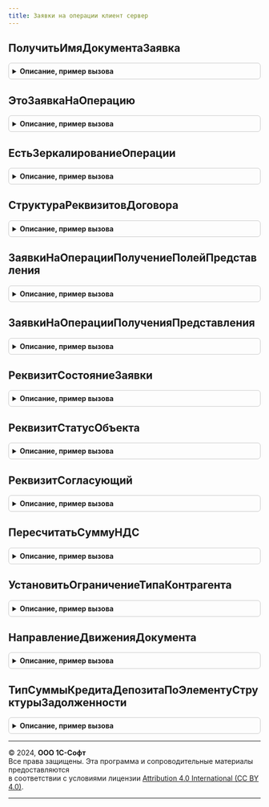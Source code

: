 ```yaml
---
title: Заявки на операции клиент сервер
---
```



## ПолучитьИмяДокументаЗаявка
<details style="margin: 1em 0; padding: 0.5em; border: 1px solid #ccc; border-radius: 6px;">

<summary style="font-weight: bold; cursor: pointer;">Описание, пример вызова</summary>

```bsl

Функция ПолучитьИмяДокументаЗаявка(ВидБюджета, ПриходРасход) Экспорт
```

Пример вызова
```bsl
Результат = ЗаявкиНаОперацииКлиентСервер.ПолучитьИмяДокументаЗаявка(ВидБюджета, ПриходРасход) 
```
</details>

## ЭтоЗаявкаНаОперацию
<details style="margin: 1em 0; padding: 0.5em; border: 1px solid #ccc; border-radius: 6px;">

<summary style="font-weight: bold; cursor: pointer;">Описание, пример вызова</summary>

```bsl

Функция ЭтоЗаявкаНаОперацию(Знач ОбъектИлиТип) Экспорт
```

Пример вызова
```bsl
Результат = ЗаявкиНаОперацииКлиентСервер.ЭтоЗаявкаНаОперацию(ОбъектИлиТип) 
```
</details>

## ЕстьЗеркалированиеОперации
<details style="margin: 1em 0; padding: 0.5em; border: 1px solid #ccc; border-radius: 6px;">

<summary style="font-weight: bold; cursor: pointer;">Описание, пример вызова</summary>

```bsl

Функция ЕстьЗеркалированиеОперации(Объект) Экспорт
```

Пример вызова
```bsl
Результат = ЗаявкиНаОперацииКлиентСервер.ЕстьЗеркалированиеОперации(Объект) 
```
</details>

## СтруктураРеквизитовДоговора
<details style="margin: 1em 0; padding: 0.5em; border: 1px solid #ccc; border-radius: 6px;">

<summary style="font-weight: bold; cursor: pointer;">Описание, пример вызова</summary>

```bsl

// Функция возвращает унифицировнную структуру реквизитов договора
Функция СтруктураРеквизитовДоговора() экспорт Экспорт
```

Пример вызова
```bsl
Результат = ЗаявкиНаОперацииКлиентСервер.СтруктураРеквизитовДоговора() экспорт);
```
</details>

## ЗаявкиНаОперацииПолучениеПолейПредставления
<details style="margin: 1em 0; padding: 0.5em; border: 1px solid #ccc; border-radius: 6px;">

<summary style="font-weight: bold; cursor: pointer;">Описание, пример вызова</summary>

```bsl

Процедура ЗаявкиНаОперацииПолучениеПолейПредставления(Источник, Поля, СтандартнаяОбработка) Экспорт
```

Пример вызова
```bsl
ЗаявкиНаОперацииКлиентСервер.ЗаявкиНаОперацииПолучениеПолейПредставления(Источник, Поля, СтандартнаяОбработка) 
```
</details>

## ЗаявкиНаОперацииПолученияПредставления
<details style="margin: 1em 0; padding: 0.5em; border: 1px solid #ccc; border-radius: 6px;">

<summary style="font-weight: bold; cursor: pointer;">Описание, пример вызова</summary>

```bsl

Процедура ЗаявкиНаОперацииПолученияПредставления(Источник, Данные, Представление, СтандартнаяОбработка) Экспорт
```

Пример вызова
```bsl
ЗаявкиНаОперацииКлиентСервер.ЗаявкиНаОперацииПолученияПредставления(Источник, Данные, Представление, СтандартнаяОбработка) 
```
</details>

## РеквизитСостояниеЗаявки
<details style="margin: 1em 0; padding: 0.5em; border: 1px solid #ccc; border-radius: 6px;">

<summary style="font-weight: bold; cursor: pointer;">Описание, пример вызова</summary>

```bsl

// Возвращает значение реквизита СостояниеЗаявки на форме ФормаВход.
// Т.к. данный реквизит генерируется кодом, обращение к нему напрямую из
// кода недоступно.
Функция РеквизитСостояниеЗаявки(Форма) Экспорт
```

Пример вызова
```bsl
Результат = ЗаявкиНаОперацииКлиентСервер.РеквизитСостояниеЗаявки(Форма) 
```
</details>

## РеквизитСтатусОбъекта
<details style="margin: 1em 0; padding: 0.5em; border: 1px solid #ccc; border-radius: 6px;">

<summary style="font-weight: bold; cursor: pointer;">Описание, пример вызова</summary>

```bsl

// Возвращает значение реквизита СтатусОбъекта на форме ФормаВход.
// Т.к. данный реквизит генерируется кодом, обращение к нему напрямую из
// кода недоступно.
Функция РеквизитСтатусОбъекта(Форма) Экспорт
```

Пример вызова
```bsl
Результат = ЗаявкиНаОперацииКлиентСервер.РеквизитСтатусОбъекта(Форма) 
```
</details>

## РеквизитСогласующий
<details style="margin: 1em 0; padding: 0.5em; border: 1px solid #ccc; border-radius: 6px;">

<summary style="font-weight: bold; cursor: pointer;">Описание, пример вызова</summary>

```bsl

// Возвращает значение реквизита Согласующий на форме ФормаВход.
// Т.к. данный реквизит генерируется кодом, обращение к нему напрямую из
// кода недоступно.
Функция РеквизитСогласующий(Форма) Экспорт
```

Пример вызова
```bsl
Результат = ЗаявкиНаОперацииКлиентСервер.РеквизитСогласующий(Форма) 
```
</details>

## ПересчитатьСуммуНДС
<details style="margin: 1em 0; padding: 0.5em; border: 1px solid #ccc; border-radius: 6px;">

<summary style="font-weight: bold; cursor: pointer;">Описание, пример вызова</summary>

```bsl

Процедура ПересчитатьСуммуНДС(СтрокаРасшифровки) Экспорт
```

Пример вызова
```bsl
ЗаявкиНаОперацииКлиентСервер.ПересчитатьСуммуНДС(СтрокаРасшифровки) 
```
</details>

## УстановитьОграничениеТипаКонтрагента
<details style="margin: 1em 0; padding: 0.5em; border: 1px solid #ccc; border-radius: 6px;">

<summary style="font-weight: bold; cursor: pointer;">Описание, пример вызова</summary>

```bsl

Процедура УстановитьОграничениеТипаКонтрагента(Форма) Экспорт
```

Пример вызова
```bsl
ЗаявкиНаОперацииКлиентСервер.УстановитьОграничениеТипаКонтрагента(Форма) 
```
</details>

## НаправлениеДвиженияДокумента
<details style="margin: 1em 0; padding: 0.5em; border: 1px solid #ccc; border-radius: 6px;">

<summary style="font-weight: bold; cursor: pointer;">Описание, пример вызова</summary>

```bsl

Функция НаправлениеДвиженияДокумента(Ссылка) Экспорт
```

Пример вызова
```bsl
Результат = ЗаявкиНаОперацииКлиентСервер.НаправлениеДвиженияДокумента(Ссылка) 
```
</details>

## ТипСуммыКредитаДепозитаПоЭлементуСтруктурыЗадолженности
<details style="margin: 1em 0; padding: 0.5em; border: 1px solid #ccc; border-radius: 6px;">

<summary style="font-weight: bold; cursor: pointer;">Описание, пример вызова</summary>

```bsl

Функция ТипСуммыКредитаДепозитаПоЭлементуСтруктурыЗадолженности(ЭлементСтруктурыЗадолженности) Экспорт
```

Пример вызова
```bsl
Результат = ЗаявкиНаОперацииКлиентСервер.ТипСуммыКредитаДепозитаПоЭлементуСтруктурыЗадолженности(ЭлементСтруктурыЗадолженности) 
```
</details>

---

© 2024, **ООО 1С-Софт**  
Все права защищены. Эта программа и сопроводительные материалы предоставляются  
в соответствии с условиями лицензии [Attribution 4.0 International (CC BY 4.0)](https://creativecommons.org/licenses/by/4.0/legalcode).

---
